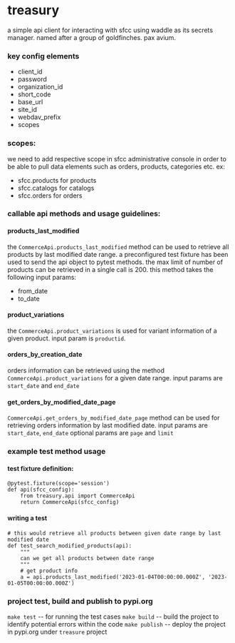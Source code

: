 # treasury

a simple api client for interacting with sfcc using waddle as its secrets 
manager.  named after a group of goldfinches.  pax avium.

### key config elements
- client_id
- password
- organization_id
- short_code
- base_url
- site_id
- webdav_prefix
- scopes

### scopes:
we need to add respective scope in sfcc administrative console
in order to be able to pull data elements such as orders, products, categories etc.
ex: 
- sfcc.products for products
- sfcc.catalogs for catalogs
- sfcc.orders for orders

### callable api methods and usage guidelines:

#### products_last_modified
the `CommerceApi.products_last_modified`  method can be used to retrieve all products 
by last modified date range. a preconfigured test fixture has been used to send the 
api object to pytest methods. the max limit of number of products can be retrieved in a 
single call is 200. this method takes the following input params:
- from_date
- to_date

#### product_variations
the `CommerceApi.product_variations` is used for variant information of a given product.
input param is `productid`.

#### orders_by_creation_date
orders information can be retrieved using the method `CommerceApi.product_variations`
for a given date range.
input params are `start_date` and `end_date`

#### get_orders_by_modified_date_page
`CommerceApi.get_orders_by_modified_date_page` method can be used for retrieving
orders information by last modified date.
input params are `start_date`, `end_date`
optional params are `page` and `limit`

### example test method usage
#### test fixture definition:
```
@pytest.fixture(scope='session')
def api(sfcc_config):
    from treasury.api import CommerceApi
    return CommerceApi(sfcc_config)
```
#### writing a test
```
# this would retrieve all products between given date range by last modified date
def test_search_modified_products(api):
    """
    can we get all products between date range
    """
    # get product info
    a = api.products_last_modified('2023-01-04T00:00:00.000Z', '2023-01-05T00:00:00.000Z')
```

### project test, build and publish to pypi.org
`make test` -- for running the test cases
`make build` -- build the project to identify potential errors within the code
`make publish` -- deploy the project in pypi.org under `treasure` project